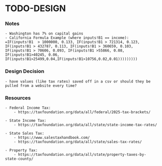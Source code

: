 # TODO-DESIGN

### Notes

    - Washington has 7% on capital gains
    - California Formula Example (where inputs!B1 == income): =IF(inputs!B1  > 1000000, 0.133, IF(inputs!B1 > 721314, 0.123, IF(inputs!B1 > 432787, 0.113, IF(inputs!B1 > 360659, 0.103, IF(inputs!B1 > 70606, 0.093, IF(inputs!B1 >55866, 0.08, IF(inputs!B1>40245, 0.06, IF(inputs!B1>25499,0.04,IF(inputs!B1>10756,0.02,0.01)))))))))

### Design Decision

    - have values (like tax rates) saved off in a csv or should they be pulled from a website every time?

### Resources

    - Federal Income Tax:
        - https://taxfoundation.org/data/all/federal/2025-tax-brackets/
        
    - State Income Tax:
        - https://taxfoundation.org/data/all/state/state-income-tax-rates/

    - State Sales Tax:
        - https://www.salestaxhandbook.com/
        - https://taxfoundation.org/data/all/state/sales-tax-rates/

    - Property Tax:
        - https://taxfoundation.org/data/all/state/property-taxes-by-state-county/
